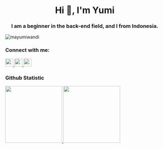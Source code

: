 
<h1 align="center">Hi 👋, I'm Yumi</h1>
<h3 align="center">I am a beginner in the back-end field, and I from Indonesia.</h3>

<p align="left"> <img src="https://komarev.com/ghpvc/?username=mayumiwandi&label=Profile%20views&color=0e75b6&style=flat" alt="mayumiwandi" /> </p>


<h3 align="left">Connect with me:</h3>
<p align="left">
<a href="https://www.instagram.com/yumi_fantasy/"> 
  <img src="https://img.shields.io/badge/instagram-E4405F?style=for-the-badge&logo=instagram&logoColor=white" padding= 10 height=25>
</a>
<a href="https://www.linkedin.com/in/ahmad-wandi-091b8a240"> 
  <img src="https://img.shields.io/badge/linked in-0A66C2?style=for-the-badge&logo=linkedin&logoColor=white" height=25>
</a>
  <a href="https://www.facebook.com/ahmad.wandi.566"> 
  <img src="https://img.shields.io/badge/facebook-0866FF?style=for-the-badge&logo=facebook&logoColor=white" height=25>
</a>


### Github Statistic
<p align="left">
<a href="https://github.com/mayumiwandi">
  <img height="180em" src="https://github-readme-stats-eight-theta.vercel.app/api?username=mayumiwandi&show_icons=true&theme=synthwave&include_all_commits=true&count_private=true"/>
  <img height="180em" src="https://github-readme-stats-eight-theta.vercel.app/api/top-langs/?username=mayumiwandi&layout=compact&langs_count=8&theme=synthwave"/>
</a>
</p>

